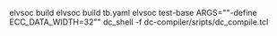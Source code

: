 elvsoc build
elvsoc build tb.yaml
elvsoc test-base ARGS="\"-define ECC_DATA_WIDTH=32\""
dc_shell -f dc-compiler/sripts/dc_compile.tcl
